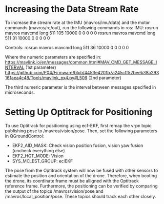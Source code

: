 # Increasing the Data Stream Rate
To increase the stream rate at the IMU (mavros/imu/data) and the motor commands (mavros/rc/out), run the following commands in ros:
IMU:
  rosrun mavros mavcmd long 511 105 10000 0 0 0 0 0
  rosrun mavros mavcmd long 511 31 10000 0 0 0 0 0

Controls:
  rosrun mavros mavcmd long 511 36 10000 0 0 0 0 0

Where the numeric parameters are specified in:
  https://mavlink.io/en/messages/common.html#MAV_CMD_GET_MESSAGE_INTERVAL (1st parameter)
  https://github.com/PX4/Firmware/blob/4453e4201b7a245cff52beeb38a293161aea4c48/Tools/mavlink_px4.py#L506 (2nd parameter)
  
The third numeric parameter is the interval between messages specified in microseconds. 

# Setting Up Optitrack for Positioning
To use Optitrack for positioning using ecf-EKF, first remap the vrpn topic publishing pose to /mavros/vision/pose. Then, set the following parameters in QGroundControl:
- EKF2_AID_MASK: Check vision position fusion, vision yaw fusion (uncheck everything else)
- EKF2_HGT_MODE: Vision
- SYS_MC_EST_GROUP: eclEKF

The pose from the Optitrack system will now be fused with other sensors to estimate the position and orientation of the drone. Therefore, when booting the drone, its coordinate frame must be alligned with the Optitrack reference frame. Furthermore, the positioning can be verified by comparing the output of the topics /mavros/vision/pose and /mavros/local_position/pose. These topics should track each other closely. 
